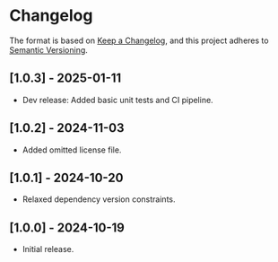 # Changelog

The format is based on [Keep a Changelog](https://keepachangelog.com/en/1.1.0/), and this project adheres to
[Semantic Versioning](https://semver.org/spec/v2.0.0.html).

<!-- ## [Unreleased] -->
## [1.0.3] - 2025-01-11

- Dev release: Added basic unit tests and CI pipeline.

## [1.0.2] - 2024-11-03

- Added omitted license file.

## [1.0.1] - 2024-10-20

- Relaxed dependency version constraints.

## [1.0.0] - 2024-10-19

- Initial release.
